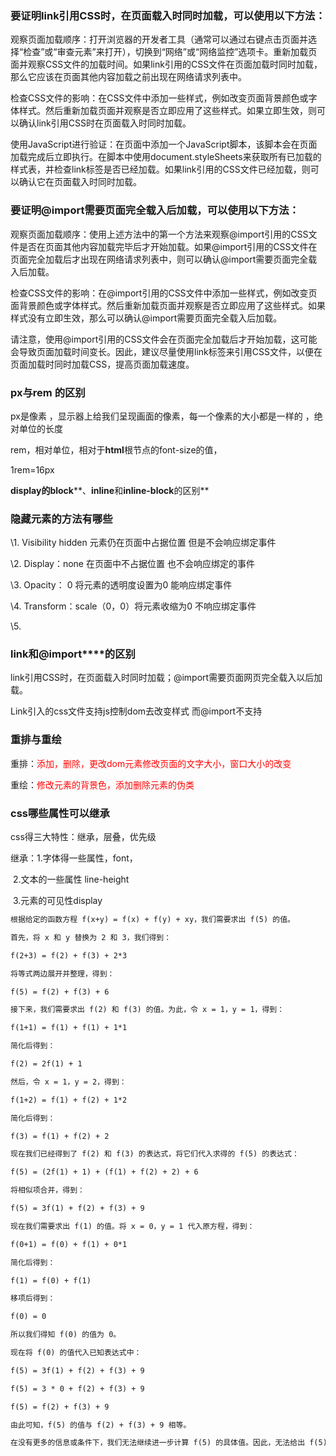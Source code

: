 ### 要证明link引用CSS时，在页面载入时同时加载，可以使用以下方法：


观察页面加载顺序：打开浏览器的开发者工具（通常可以通过右键点击页面并选择“检查”或“审查元素”来打开），切换到“网络”或“网络监控”选项卡。重新加载页面并观察CSS文件的加载时间。如果link引用的CSS文件在页面加载时同时加载，那么它应该在页面其他内容加载之前出现在网络请求列表中。


检查CSS文件的影响：在CSS文件中添加一些样式，例如改变页面背景颜色或字体样式。然后重新加载页面并观察是否立即应用了这些样式。如果立即生效，则可以确认link引用CSS时在页面载入时同时加载。


使用JavaScript进行验证：在页面中添加一个JavaScript脚本，该脚本会在页面加载完成后立即执行。在脚本中使用document.styleSheets来获取所有已加载的样式表，并检查link标签是否已经加载。如果link引用的CSS文件已经加载，则可以确认它在页面载入时同时加载。

### 要证明@import需要页面完全载入后加载，可以使用以下方法：


观察页面加载顺序：使用上述方法中的第一个方法来观察@import引用的CSS文件是否在页面其他内容加载完毕后才开始加载。如果@import引用的CSS文件在页面完全加载后才出现在网络请求列表中，则可以确认@import需要页面完全载入后加载。


检查CSS文件的影响：在@import引用的CSS文件中添加一些样式，例如改变页面背景颜色或字体样式。然后重新加载页面并观察是否立即应用了这些样式。如果样式没有立即生效，那么可以确认@import需要页面完全载入后加载。

请注意，使用@import引用的CSS文件会在页面完全加载后才开始加载，这可能会导致页面加载时间变长。因此，建议尽量使用link标签来引用CSS文件，以便在页面加载时同时加载CSS，提高页面加载速度。

### px与rem 的区别

px是像素 ，显示器上给我们呈现画面的像素，每一个像素的大小都是一样的 ，绝对单位的长度

rem，相对单位，相对于**html**根节点的font-size的值，

1rem=16px

**display****的****block****、****inline****和****inline-block****的区别**

### **隐藏元素的方法有哪些**

\1.   Visibility hidden 元素仍在页面中占据位置 但是不会响应绑定事件

\2.   Display：none 在页面中不占据位置  也不会响应绑定的事件

\3.   Opacity： 0  将元素的透明度设置为0 能响应绑定事件

\4.   Transform：scale（0，0）将元素收缩为0 不响应绑定事件

\5.    

 

### **link****和****@import****的区别**

link引用CSS时，在页面载入时同时加载；@import需要页面网页完全载入以后加载。

Link引入的css文件支持js控制dom去改变样式 而@import不支持

### 重排与重绘

重排：<span style='color:red'>添加，删除，更改dom元素修改页面的文字大小，窗口大小的改变</span>

重绘：<span style='color:red'>修改元素的背景色，添加删除元素的伪类</span>

### css哪些属性可以继承

css得三大特性：继承，层叠，优先级

继承：1.字体得一些属性，font，

​			2.文本的一些属性 line-height

​			3.元素的可见性display



















```txt
根据给定的函数方程 f(x+y) = f(x) + f(y) + xy，我们需要求出 f(5) 的值。

首先，将 x 和 y 替换为 2 和 3，我们得到：

f(2+3) = f(2) + f(3) + 2*3

将等式两边展开并整理，得到：

f(5) = f(2) + f(3) + 6

接下来，我们需要求出 f(2) 和 f(3) 的值。为此，令 x = 1，y = 1，得到：

f(1+1) = f(1) + f(1) + 1*1

简化后得到：

f(2) = 2f(1) + 1

然后，令 x = 1，y = 2，得到：

f(1+2) = f(1) + f(2) + 1*2

简化后得到：

f(3) = f(1) + f(2) + 2

现在我们已经得到了 f(2) 和 f(3) 的表达式，将它们代入求得的 f(5) 的表达式：

f(5) = (2f(1) + 1) + (f(1) + f(2) + 2) + 6

将相似项合并，得到：

f(5) = 3f(1) + f(2) + f(3) + 9

现在我们需要求出 f(1) 的值。将 x = 0，y = 1 代入原方程，得到：

f(0+1) = f(0) + f(1) + 0*1

简化后得到：

f(1) = f(0) + f(1)

移项后得到：

f(0) = 0

所以我们得知 f(0) 的值为 0。

现在将 f(0) 的值代入已知表达式中：

f(5) = 3f(1) + f(2) + f(3) + 9

f(5) = 3 * 0 + f(2) + f(3) + 9

f(5) = f(2) + f(3) + 9

由此可知，f(5) 的值与 f(2) + f(3) + 9 相等。

在没有更多的信息或条件下，我们无法继续进一步计算 f(5) 的具体值。因此，无法给出 f(5) 的详细数值。
```

